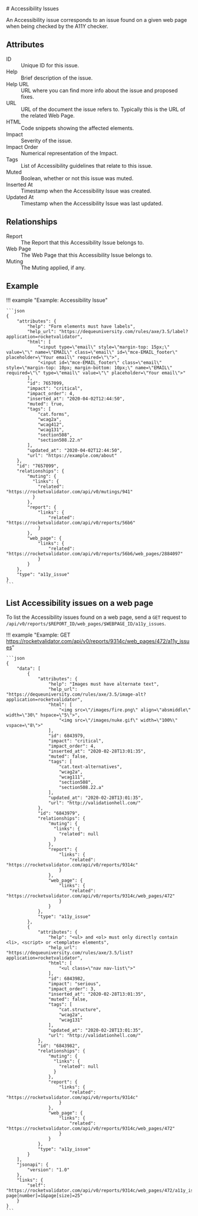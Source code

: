 # Accessibility Issues

An Accessibility issue corresponds to an issue found on a given web page when being checked by the A11Y checker.

## Attributes

<dl>
  <dt>ID</dt>
  <dd>Unique ID for this issue.</dd>

  <dt>Help</dt>
  <dd>Brief description of the issue.</dd>

  <dt>Help URL</dt>
  <dd>URL where you can find more info about the issue and proposed fixes.</dd>

  <dt>URL</dt>
  <dd>URL of the document the issue refers to. Typically this is the URL of the related Web Page.</dd>

  <dt>HTML</dt>
  <dd>Code snippets showing the affected elements.</dd>

  <dt>Impact</dt>
  <dd>Severity of the issue.</dd>

  <dt>Impact Order</dt>
  <dd>Numerical representation of the Impact.</dd>

  <dt>Tags</dt>
  <dd>List of Accessibility guidelines that relate to this issue.</dd>

  <dt>Muted</dt>
  <dd>Boolean, whether or not this issue was muted.</dd>

  <dt>Inserted At</dt>
  <dd>Timestamp when the Accessibility Issue was created.</dd>

  <dt>Updated At</dt>
  <dd>Timestamp when the Accessibility Issue was last updated.</dd>  
</dl>

## Relationships

<dl>
  <dt>Report</dt>
  <dd>The Report that this Accessibility Issue belongs to.</dd>

  <dt>Web Page</dt>
  <dd>The Web Page that this Accessibility Issue belongs to.</dd>

  <dt>Muting</dt>
  <dd>The Muting applied, if any.</dd>
</dl>

## Example

!!! example "Example: Accessibility Issue"

    ```json
    {
        "attributes": {
            "help": "Form elements must have labels",
            "help_url": "https://dequeuniversity.com/rules/axe/3.5/label?application=rocketvalidator",
            "html": [
                "<input type=\"email\" style=\"margin-top: 15px;\" value=\"\" name=\"EMAIL\" class=\"email\" id=\"mce-EMAIL_footer\" placeholder=\"Your email\" required=\"\">",
                "<input id=\"mce-EMAIL_footer\" class=\"email\" style=\"margin-top: 10px; margin-bottom: 10px;\" name=\"EMAIL\" required=\"\" type=\"email\" value=\"\" placeholder=\"Your email\">"
            ],
            "id": 7657099,
            "impact": "critical",
            "impact_order": 4,
            "inserted_at": "2020-04-02T12:44:50",
            "muted": true,
            "tags": [
                "cat.forms",
                "wcag2a",
                "wcag412",
                "wcag131",
                "section508",
                "section508.22.n"
            ],
            "updated_at": "2020-04-02T12:44:50",
            "url": "https://example.com/about"
        },
        "id": "7657099",
        "relationships": {
            "muting": {
              "links": {
                "related": "https://rocketvalidator.com/api/v0/mutings/941"
              }
            },
            "report": {
                "links": {
                    "related": "https://rocketvalidator.com/api/v0/reports/56b6"
                }
            },
            "web_page": {
                "links": {
                    "related": "https://rocketvalidator.com/api/v0/reports/56b6/web_pages/2884097"
                }
            }
        },
        "type": "a11y_issue"
    }
    ```

## List Accessibility issues on a web page

To list the Accessibility issues found on a web page, send a `GET` request to `/api/v0/reports/$REPORT_ID/web_pages/$WEBPAGE_ID/a11y_issues`.

!!! example "Example: GET https://rocketvalidator.com/api/v0/reports/9314c/web_pages/472/a11y_issues"

    ```json
    {
        "data": [
            {
                "attributes": {
                    "help": "Images must have alternate text",
                    "help_url": "https://dequeuniversity.com/rules/axe/3.5/image-alt?application=rocketvalidator",
                    "html": [
                        "<img src=\"/images/fire.png\" align=\"absmiddle\" width=\"30\" hspace=\"5\">",
                        "<img src=\"/images/nuke.gif\" width=\"100%\" vspace=\"8\">"
                    ],
                    "id": 6843979,
                    "impact": "critical",
                    "impact_order": 4,
                    "inserted_at": "2020-02-28T13:01:35",
                    "muted": false,
                    "tags": [
                        "cat.text-alternatives",
                        "wcag2a",
                        "wcag111",
                        "section508",
                        "section508.22.a"
                    ],
                    "updated_at": "2020-02-28T13:01:35",
                    "url": "http://validationhell.com/"
                },
                "id": "6843979",
                "relationships": {
                    "muting": {
                      "links": {
                        "related": null
                      }
                    },
                    "report": {
                        "links": {
                            "related": "https://rocketvalidator.com/api/v0/reports/9314c"
                        }
                    },
                    "web_page": {
                        "links": {
                            "related": "https://rocketvalidator.com/api/v0/reports/9314c/web_pages/472"
                        }
                    }
                },
                "type": "a11y_issue"
            },
            {
                "attributes": {
                    "help": "<ul> and <ol> must only directly contain <li>, <script> or <template> elements",
                    "help_url": "https://dequeuniversity.com/rules/axe/3.5/list?application=rocketvalidator",
                    "html": [
                        "<ul class=\"nav nav-list\">"
                    ],
                    "id": 6843982,
                    "impact": "serious",
                    "impact_order": 3,
                    "inserted_at": "2020-02-28T13:01:35",
                    "muted": false,
                    "tags": [
                        "cat.structure",
                        "wcag2a",
                        "wcag131"
                    ],
                    "updated_at": "2020-02-28T13:01:35",
                    "url": "http://validationhell.com/"
                },
                "id": "6843982",
                "relationships": {
                    "muting": {
                      "links": {
                        "related": null
                      }
                    },
                    "report": {
                        "links": {
                            "related": "https://rocketvalidator.com/api/v0/reports/9314c"
                        }
                    },
                    "web_page": {
                        "links": {
                            "related": "https://rocketvalidator.com/api/v0/reports/9314c/web_pages/472"
                        }
                    }
                },
                "type": "a11y_issue"
            }
        ],
        "jsonapi": {
            "version": "1.0"
        },
        "links": {
            "self": "https://rocketvalidator.com/api/v0/reports/9314c/web_pages/472/a11y_issues?page[number]=1&page[size]=25"
        }
    }
    ```
